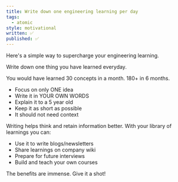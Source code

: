 ```yaml
---
title: Write down one engineering learning per day
tags:
  - atomic
style: motivational
written: ✅
published: ✅
---
```

Here's a simple way to supercharge your engineering learning.

Write down one thing you have learned everyday.

You would have learned 30 concepts in a month. 180+ in 6 months.

- Focus on only ONE idea
- Write it in YOUR OWN WORDS
- Explain it to a 5 year old
- Keep it as short as possible
- It should not need context

Writing helps think and retain information better. With your library of learnings you can:

- Use it to write blogs/newsletters
- Share learnings on company wiki
- Prepare for future interviews
- Build and teach your own courses

The benefits are immense. Give it a shot!